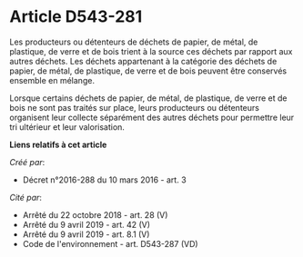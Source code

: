 # Article D543-281

Les producteurs ou détenteurs de déchets de papier, de métal, de plastique, de verre et de bois trient à la source ces
déchets par rapport aux autres déchets. Les déchets appartenant à la catégorie des déchets de papier, de métal, de plastique,
de verre et de bois peuvent être conservés ensemble en mélange.

Lorsque certains déchets de papier, de métal, de plastique, de verre et de bois ne sont pas traités sur place, leurs
producteurs ou détenteurs organisent leur collecte séparément des autres déchets pour permettre leur tri ultérieur et leur
valorisation.

**Liens relatifs à cet article**

_Créé par_:

  - Décret n°2016-288 du 10 mars 2016 - art. 3

_Cité par_:

  - Arrêté du 22 octobre 2018 - art. 28 (V)
  - Arrêté du 9 avril 2019 - art. 42 (V)
  - Arrêté du 9 avril 2019 - art. 8.1 (V)
  - Code de l'environnement - art. D543-287 (VD)
